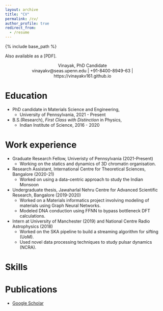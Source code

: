 ```yaml
---
layout: archive
title: "CV"
permalink: /cv/
author_profile: true
redirect_from:
  - /resume
---
```


{% include base_path %}

Also available as a [PDF].

<div align="center"> Vinayak, PhD Candidate </div>
<div align="center"> vinayakv@seas.upenn.edu | +91-8400-8949-63 | https://vinayakv161.github.io </div>

Education
=========
* PhD candidate in Materials Science and Engineering, 
  * University of Pennsylvania, 2021 - Present
* B.S.(Research), *First Class with Distinction* in Physics, 
  * Indian Institute of Science, 2016 - 2020 

Work experience
===============
* Graduate Research Fellow, Univeristy of Pennsylvania (2021-Present)
  * Working on the statics and dynamics of 3D chromatin organisation. 
* Research Assistant, International Centre for Theoretical Sciences, Bangalore (2020-21)  
  * Worked on using a data-centric approach to study the Indian Monsoon
* Undergraduate thesis, Jawaharlal Nehru Centre for Advanced Scientific Research, Bangalore (2019-2020)
  * Worked on a Materials informatics project involving modeling of materials using Graph Neural Networks.
  * Modeled DNA conduction using FFNN to bypass bottleneck DFT calculations.
* Intern at University of Manchester (2019) and National Centre Radio Astrophysics (2018)
  * Worked on the SKA pipeline to build a streaming algorithm for sifting (UoM).
  * Used novel data processing techniques to study pulsar dynamics (NCRA). 
  
  
Skills
======


Publications
======
* [Google Scholar](https://scholar.google.com/citations?hl=en&user=RuEjeXkAAAAJ&view_op=list_works&sortby=pubdate)
